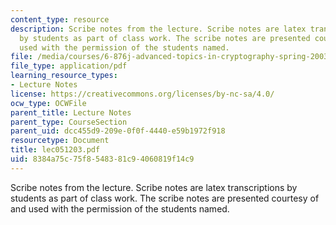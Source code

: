 ```yaml
---
content_type: resource
description: Scribe notes from the lecture. Scribe notes are latex transcriptions
  by students as part of class work. The scribe notes are presented courtesy of and
  used with the permission of the students named.
file: /media/courses/6-876j-advanced-topics-in-cryptography-spring-2003/8384a75c75f8548381c94060819f14c9_lec051203.pdf
file_type: application/pdf
learning_resource_types:
- Lecture Notes
license: https://creativecommons.org/licenses/by-nc-sa/4.0/
ocw_type: OCWFile
parent_title: Lecture Notes
parent_type: CourseSection
parent_uid: dcc455d9-209e-0f0f-4440-e59b1972f918
resourcetype: Document
title: lec051203.pdf
uid: 8384a75c-75f8-5483-81c9-4060819f14c9
---
```

Scribe notes from the lecture. Scribe notes are latex transcriptions by students as part of class work. The scribe notes are presented courtesy of and used with the permission of the students named.